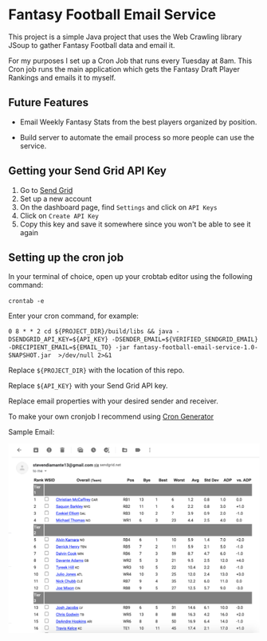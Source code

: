 # Fantasy Football Email Service

This project is a simple Java project that uses the Web Crawling library JSoup to gather Fantasy Football data and email it.

For my purposes I set up a Cron Job that runs every Tuesday at 8am. This Cron job runs the main application which gets the Fantasy Draft Player Rankings and emails it to myself.

## Future Features

* Email Weekly Fantasy Stats from the best players organized by position.

* Build server to automate the email process so more people can use the service.

## Getting your Send Grid API Key

1. Go to [Send Grid](https://sendgrid.com)
2. Set up a new account
3. On the dashboard page, find `Settings` and click on `API Keys`
4. Click on `Create API Key`
5. Copy this key and save it somewhere since you won't be able to see it again

## Setting up the cron job

In your terminal of choice, open up your crobtab editor using the following command:

`crontab -e`

Enter your cron command, for example:

```
0 8 * * 2 cd ${PROJECT_DIR}/build/libs && java -DSENDGRID_API_KEY=${API_KEY} -DSENDER_EMAIL=${VERIFIED_SENDGRID_EMAIL} -DRECIPIENT_EMAIL=${EMAIL_TO} -jar fantasy-football-email-service-1.0-SNAPSHOT.jar  >/dev/null 2>&1
```

Replace `${PROJECT_DIR}` with the location of this repo.

Replace `${API_KEY}` with your Send Grid API key.

Replace email properties with your desired sender and receiver.

To make your own cronjob I recommend using [Cron Generator](https://crontab-generator.org/)

Sample Email:

![Fantasy Football Email](sample-email.png)


